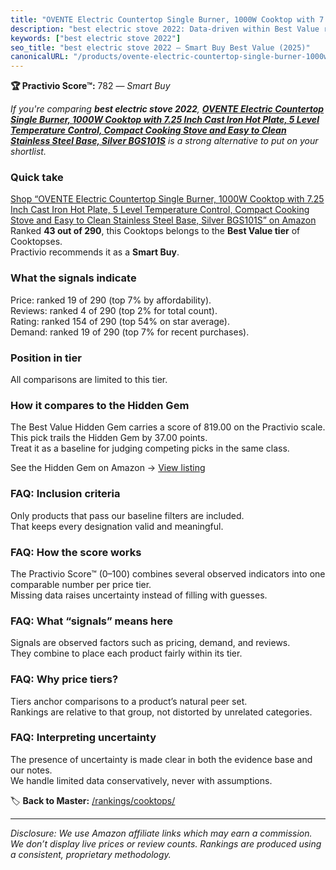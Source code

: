 ```yaml
---
title: "OVENTE Electric Countertop Single Burner, 1000W Cooktop with 7.25 Inch Cast Iron Hot Plate, 5 Level Temperature Control, Compact Cooking Stove and Easy to Clean Stainless Steel Base, Silver BGS101S"
description: "best electric stove 2022: Data-driven within Best Value ranking using the Practivio Score™. Positioned by quality, value, demand, findability, momentum."
keywords: ["best electric stove 2022"]
seo_title: "best electric stove 2022 — Smart Buy Best Value (2025)"
canonicalURL: "/products/ovente-electric-countertop-single-burner-1000w-cooktop-with-725-inch-cast-iron-hot-plate-5-level-temperature-control-compact-cooking-stove-and-easy-to-clean-stainless-steel-base-silver-bgs101s-B08WR5VF24/"
---
```


**🏆 Practivio Score™:** 782 — _Smart Buy_


*If you're comparing **best electric stove 2022**, **[OVENTE Electric Countertop Single Burner, 1000W Cooktop with 7.25 Inch Cast Iron Hot Plate, 5 Level Temperature Control, Compact Cooking Stove and Easy to Clean Stainless Steel Base, Silver BGS101S](https://www.amazon.com/dp/B08WR5VF24?tag=practivio-20)** is a strong alternative to put on your shortlist.*
### Quick take
[Shop “OVENTE Electric Countertop Single Burner, 1000W Cooktop with 7.25 Inch Cast Iron Hot Plate, 5 Level Temperature Control, Compact Cooking Stove and Easy to Clean Stainless Steel Base, Silver BGS101S” on Amazon](https://www.amazon.com/dp/B08WR5VF24?tag=practivio-20)
Ranked **43 out of 290**, this Cooktops belongs to the **Best Value tier** of Cooktopses.  
Practivio recommends it as a **Smart Buy**.

### What the signals indicate
Price: ranked 19 of 290 (top 7% by affordability).  
Reviews: ranked 4 of 290 (top 2% for total count).  
Rating: ranked 154 of 290 (top 54% on star average).  
Demand: ranked 19 of 290 (top 7% for recent purchases).

### Position in tier
All comparisons are limited to this tier.

### How it compares to the Hidden Gem
The Best Value Hidden Gem carries a score of 819.00 on the Practivio scale.  
This pick trails the Hidden Gem by 37.00 points.  
Treat it as a baseline for judging competing picks in the same class.  

See the Hidden Gem on Amazon → [View listing](https://www.amazon.com/dp/B01FLR0ET8?tag=practivio-20)

### FAQ: Inclusion criteria
Only products that pass our baseline filters are included.  
That keeps every designation valid and meaningful.

### FAQ: How the score works
The Practivio Score™ (0–100) combines several observed indicators into one comparable number per price tier.  
Missing data raises uncertainty instead of filling with guesses.

### FAQ: What “signals” means here
Signals are observed factors such as pricing, demand, and reviews.  
They combine to place each product fairly within its tier.

### FAQ: Why price tiers?
Tiers anchor comparisons to a product’s natural peer set.  
Rankings are relative to that group, not distorted by unrelated categories.

### FAQ: Interpreting uncertainty
The presence of uncertainty is made clear in both the evidence base and our notes.  
We handle limited data conservatively, never with assumptions.


🏷️ **Back to Master:** [/rankings/cooktops/](/rankings/cooktops/)

---
_Disclosure: We use Amazon affiliate links which may earn a commission. We don’t display live prices or review counts. Rankings are produced using a consistent, proprietary methodology._
